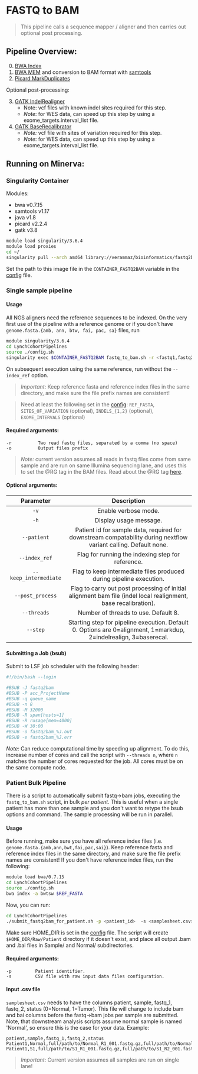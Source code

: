 # FASTQ to BAM
> This pipeline calls a sequence mapper / aligner and then carries out optional post processing.

## Pipeline Overview:

0. [BWA Index](https://bio-bwa.sourceforge.net/bwa.shtml)
1. [BWA MEM](https://bio-bwa.sourceforge.net/bwa.shtml) and conversion to BAM format with [samtools](https://www.htslib.org/)
2. [Picard MarkDuplicates](https://gatk.broadinstitute.org/hc/en-us/articles/360037052812-MarkDuplicates-Picard)

Optional post-processing:

3. [GATK IndelRealigner](https://github.com/broadinstitute/gatk-docs/blob/master/gatk3-tutorials/(howto)_Perform_local_realignment_around_indels.md)
    - Note: vcf files with known indel sites required for this step.
    - *Note*: for WES data, can speed up this step by using a exome_targets.interval_list file.
4. [GATK BaseRecalibrator](https://gatk.broadinstitute.org/hc/en-us/articles/360036898312-BaseRecalibrator)
    - *Note:* vcf file with sites of variation required for this step.
    - *Note*: for WES data, can speed up this step by using a exome_targets.interval_list file.


## Running on Minerva:

### Singularity Container 

Modules:
- bwa v0.7.15
- samtools v1.17
- java v1.8
- picard v2.2.4
- gatk v3.8

```bash
module load singularity/3.6.4
module load proxies 
cd ~/
singularity pull --arch amd64 library://verammaz/bioinformatics/fastq2bam:0.3
```
Set the path to this image file in the `CONTAINER_FASTQ2BAM` variable in the [config](config.sh) file.


### Single sample pipeline

#### Usage

All NGS aligners need the reference sequences to be indexed. On the very first use of the pipeline with a reference genome or if you don't have `genome.fasta.{amb, ann, btw, fai, pac, sa}` files, run

```bash
module singularity/3.6.4
cd LynchCohortPipelines
source ./config.sh
singularity exec $CONTAINER_FASTQ2BAM fastq_to_bam.sh -r <fastq1,fastq2> -o <output_prefix> --index_ref
```
On subsequent execution using the same reference, run without the `--index_ref` option. 

> *Important*: Keep reference fasta and reference index files in the same directory, and make sure the file prefix names are consistent!

> Need at least the following set in the [config](config.sh): `REF_FASTA`, `SITES_OF_VARIATION` (optional), `INDELS_{1,2}` (optional), `EXOME_INTERVALS` (optional) 

#### Required arguments:
```
-r          Two read fastq files, separated by a comma (no space)
-o          Output files prefix
```

> *Note:* current version assumes all reads in fastq files come from same sample and are run on same Illumina sequencing lane, and uses this to set the @RG tag in the BAM files. Read about the @RG tag [here](https://gatk.broadinstitute.org/hc/en-us/articles/360035890671-Read-groups). 

#### Optional arguments:

| Parameter                 | Description   |	
| :----------------------------------------: | :------: |
| `-v` | Enable verbose mode. |
| `-h` | Display usage message. |
| `--patient` |  Patient id for sample data, required for downstream compatability during nextflow variant calling. Default none.
| `--index_ref` | Flag for running the indexing step for reference.
| `--keep_intermediate` | Flag to keep intermediate files produced during pipeline execution.
| `--post_process` | Flag to carry out post processing of initial alignment bam file (indel local realignment, base recalibration).
| `--threads` | Number of threads to use. Default 8. |
| `--step` | Starting step for pipeline execution. Default 0. Options are 0=alignment, 1=markdup, 2=indelrealign, 3=baserecal. |

#### Submitting a Job (bsub)

Submit to LSF job scheduler with the following header:

```bash
#!/bin/bash --login

#BSUB -J fastq2bam
#BSUB -P acc_ProjectName
#BSUB -q queue_name 
#BSUB -n 8
#BSUB -M 32000 
#BSUB -R span[hosts=1]
#BSUB -R rusage[mem=4000]
#BSUB -W 30:00
#BSUB -o fastq2bam_%J.out
#BSUB -e fastq2bam_%J.err
```
*Note:* Can reduce computational time by speeding up alignment. To do this, increase number of cores and call the script with `--threads n`, where `n` matches the number of cores requested for the job. All cores must be on the same compute node. 

### Patient Bulk Pipeline

There is a script to automatically submit fastq->bam jobs, executing the `fastq_to_bam.sh` script, in bulk *per patient.* This is useful when a single patient has more than one sample and you don't want to retype the bsub options and command. The sample processing will be run in parallel. 

#### Usage 

Before running, make sure you have all reference index files (i.e. `genome.fasta.{amb,ann,bwt,fai,pac,sai}`). Keep reference fasta and reference index files in the same directory, and make sure the file prefix names are consistent! If you don't have reference index files, run the following:

```bash
module load bwa/0.7.15
cd LynchCohortPipelines
source ./config.sh
bwa index -a bwtsw $REF_FASTA
```

Now, you can run:

```bash
cd LynchCohortPipelines
./submit_fastq2bam_for_patient.sh -p <patient_id>  -s <samplesheet.csv>
```

Make sure HOME_DIR is set in the [config](config.sh) file. The script will create `$HOME_DIR/Raw/Patient` directory if it doesn't exist, and place all output .bam and .bai files in 
Sample/ and Normal/ subdirectories.

#### Required arguments:
```
-p         Patient identifier.
-s         CSV file with raw input data files configuration.
```
#### Input .csv file
`samplesheet.csv` needs to have the columns patient, sample, fastq_1, fastq_2, status (0=Normal, 1=Tumor). This file will change to include bam and bai columns before the fastq->bam jobs per sample are submitted. Note, that downstream analysis scripts assume normal sample is named 'Normal', so ensure this is the case for your data. Example:

```csv
patient,sample,fastq_1,fastq_2,status
Patient1,Normal,full/path/to/Normal_R1_001.fastq.gz,full/path/to/Normal_R2_001.fastq.gz,0
Patient1,S1,full/path/to/S1_R1_001.fastq.gz,full/path/to/S1_R2_001.fastq.gz,1
```
> *Important*: Current version assumes all samples are run on single lane!


